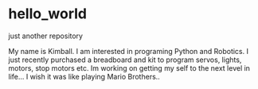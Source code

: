 # hello_world
just another repository

My name is Kimball. I am interested in programing Python and Robotics. I just recently purchased a breadboard and kit to program servos, lights, motors, stop motors etc. Im working on getting my self to the next level in life... I wish it was like playing Mario Brothers..

